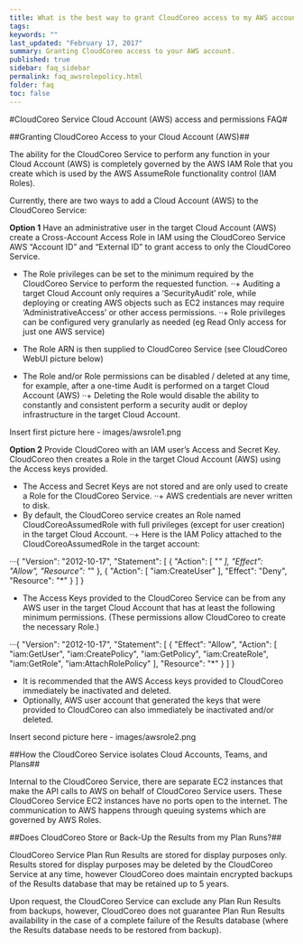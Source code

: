 ```yaml
---
title: What is the best way to grant CloudCoreo access to my AWS account?
tags:
keywords: ""
last_updated: "February 17, 2017"
summary: Granting CloudCoreo access to your AWS account.
published: true
sidebar: faq_sidebar
permalink: faq_awsrolepolicy.html
folder: faq
toc: false
---
```


#CloudCoreo Service Cloud Account (AWS) access and permissions FAQ#

##Granting CloudCoreo Access to your Cloud Account (AWS)##

The ability for the CloudCoreo Service to perform any function in your Cloud Account (AWS) is completely governed by the AWS IAM Role that you create which is used by the AWS AssumeRole functionality control (IAM Roles).

Currently, there are two ways to add a Cloud Account (AWS) to the CloudCoreo Service:

**Option 1**
Have an administrative user in the target Cloud Account (AWS) create a Cross-Account Access Role in IAM using the CloudCoreo Service AWS “Account ID” and “External ID” to grant access to only the CloudCoreo Service.

+ The Role privileges can be set to the minimum required by the CloudCoreo Service to perform the requested function.
··+ Auditing a target Cloud Account only requires a ‘SecurityAudit’ role, while deploying or creating AWS objects such as EC2 instances may require ‘AdministrativeAccess’ or other access permissions.
··+ Role privileges can be configured very granularly as needed (eg Read Only access for just one AWS service)

+ The Role ARN is then supplied to CloudCoreo Service (see CloudCoreo WebUI picture below)

+ The Role and/or Role permissions can be disabled / deleted at any time, for example, after a one-time Audit is performed on a target Cloud Account (AWS)
··+ Deleting the Role would disable the ability to constantly and consistent perform a security audit or deploy infrastructure in the target Cloud Account.

Insert first picture here - images/awsrole1.png

**Option 2**
Provide CloudCoreo with an IAM user’s Access and Secret Key. CloudCoreo then creates a Role in the target Cloud Account (AWS) using the Access keys provided.
+ The Access and Secret Keys are not stored and are only used to create a Role for the CloudCoreo Service.
··+ AWS credentials are never written to disk.
+ By default, the CloudCoreo service creates an Role named CloudCoreoAssumedRole with full privileges (except for user creation) in the target Cloud Account.
··+ Here is the IAM Policy attached to the CloudCoreoAssumedRole in the target account:

···{ "Version": "2012-10-17",
    "Statement": [
        { "Action": [ "*" ], "Effect": "Allow", "Resource": "*" },
        { "Action": [ "iam:CreateUser" ], "Effect": "Deny", "Resource": "*"  } ] }

+ The Access Keys provided to the CloudCoreo Service can be from any AWS user in the target Cloud Account that has at least the following minimum permissions. (These permissions allow CloudCoreo to create the necessary Role.) 

···{  "Version": "2012-10-17",
  "Statement": [
     { "Effect": "Allow",
        "Action": [ "iam:GetUser", "iam:CreatePolicy", "iam:GetPolicy", "iam:CreateRole", "iam:GetRole", "iam:AttachRolePolicy" ],
        "Resource": "*" } ] }


+ It is recommended that the AWS Access keys provided to CloudCoreo immediately be inactivated and deleted.
+ Optionally, AWS user account that generated the keys that were provided to CloudCoreo can also immediately be inactivated and/or deleted.

Insert second picture here - images/awsrole2.png


##How the CloudCoreo Service isolates Cloud Accounts, Teams, and Plans##

Internal to the CloudCoreo Service, there are separate EC2 instances that make the API calls to AWS on behalf of CloudCoreo Service users. These CloudCoreo Service EC2 instances have no ports open to the internet. The communication to AWS happens through queuing systems which are governed by AWS Roles.


##Does CloudCoreo Store or Back-Up the Results from my Plan Runs?##

CloudCoreo Service Plan Run Results are stored for display purposes only. Results stored for display purposes may be deleted by the CloudCoreo Service at any time, however CloudCoreo does maintain encrypted backups of the Results database that may be retained up to 5 years. 

Upon request, the CloudCoreo Service can exclude any Plan Run Results from backups, however, CloudCoreo does not guarantee Plan Run Results availability in the case of a complete failure of the Results database (where the Results database needs to be restored from backup).

